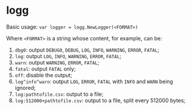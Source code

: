 # logg

Basic usage: 
`var logger = logg.NewLogger(<FORMAT>)`

Where `<FORMAT>` is a string whose content, for example, can be:

1. `dbg0`: output `DEBUG0`, `DEBUG`, `LOG`, `INFO`, `WARNING`, `ERROR`, `FATAL`;
2. `log`: output `LOG`, `INFO`, `WARNING`, `ERROR`, `FATAL`;
2. `warn`: output `WARNING`, `ERROR`, `FATAL`;
2. `fatal`: output `FATAL` only;
2. `off`: disable the output;
2. `log^info^warn`: output `LOG`, `ERROR`, `FATAL` with `INFO` and `WARN` being ignored;
2. `log:pathtofile.csv`: output to a file;
2. `log:512000+pathtofile.csv`: output to a file, split every 512000 bytes;
